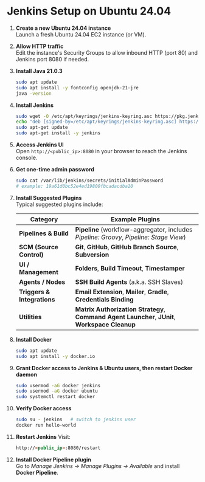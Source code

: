 # Jenkins Setup on Ubuntu 24.04

1.  **Create a new Ubuntu 24.04 instance**\
    Launch a fresh Ubuntu 24.04 EC2 instance (or VM).

2.  **Allow HTTP traffic**\
    Edit the instance's Security Groups to allow inbound HTTP (port 80)
    and Jenkins port 8080 if needed.

3.  **Install Java 21.0.3**

    ``` bash
    sudo apt update
    sudo apt install -y fontconfig openjdk-21-jre
    java -version
    ```

4.  **Install Jenkins**

    ``` bash
    sudo wget -O /etc/apt/keyrings/jenkins-keyring.asc https://pkg.jenkins.io/debian-stable/jenkins.io-2023.key
    echo "deb [signed-by=/etc/apt/keyrings/jenkins-keyring.asc] https://pkg.jenkins.io/debian-stable binary/" | sudo tee /etc/apt/sources.list.d/jenkins.list > /dev/null
    sudo apt-get update
    sudo apt-get install -y jenkins
    ```

5.  **Access Jenkins UI**\
    Open `http://<public_ip>:8080` in your browser to reach the Jenkins
    console.

6.  **Get one-time admin password**

    ``` bash
    sudo cat /var/lib/jenkins/secrets/initialAdminPassword
    # example: 19a61d0bc52e4ed19800fbcadacdba10
    ```

7. **Install Suggested Plugins**  
   Typical suggested plugins include:

   | Category                 | Example Plugins                                                                 |
   |--------------------------|---------------------------------------------------------------------------------|
   | **Pipelines & Build**    | **Pipeline** (workflow-aggregator, includes *Pipeline: Groovy*, *Pipeline: Stage View*) |
   | **SCM (Source Control)** | **Git**, **GitHub**, **GitHub Branch Source**, **Subversion**                   |
   | **UI / Management**      | **Folders**, **Build Timeout**, **Timestamper**                                  |
   | **Agents / Nodes**       | **SSH Build Agents** (a.k.a. SSH Slaves)                                        |
   | **Triggers & Integrations** | **Email Extension**, **Mailer**, **Gradle**, **Credentials Binding**         |
   | **Utilities**            | **Matrix Authorization Strategy**, **Command Agent Launcher**, **JUnit**, **Workspace Cleanup** |



8.  **Install Docker**

    ``` bash
    sudo apt update
    sudo apt install -y docker.io
    ```

9.  **Grant Docker access to Jenkins & Ubuntu users, then restart Docker
    daemon**

    ``` bash
    sudo usermod -aG docker jenkins
    sudo usermod -aG docker ubuntu
    sudo systemctl restart docker
    ```

10. **Verify Docker access**

    ``` bash
    sudo su - jenkins   # switch to jenkins user
    docker run hello-world
    ```

11. **Restart Jenkins** Visit:

    ```html
    http://<public_ip>:8080/restart
    ```

12. **Install Docker Pipeline plugin**\
    Go to *Manage Jenkins → Manage Plugins → Available* and install
    **Docker Pipeline**.

